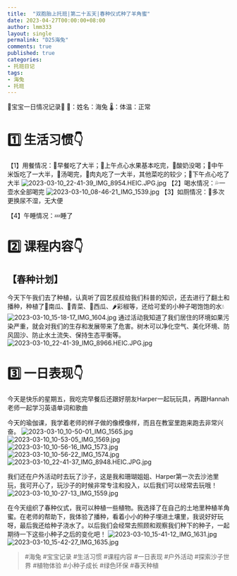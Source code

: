 ```yaml
---
title:  "双胞胎上托班|第二十五天|春种仪式种了羊角蜜"
date: 2023-04-27T00:00:00+08:00
author: lmm333
layout: single
permalink: "D25海兔"
comments: true
published: true
categories:
- 托班日记
tags:
- 海兔
- 托班
---
```

🐰宝宝一日情况记录🐰
👶：姓名：海兔
🌡️：体温：正常

# 1️⃣ 生活习惯👇
【1】用餐情况：🍳早餐吃了大半；🍎上午点心水果基本吃完，🥛酸奶没喝；🍚中午米饭吃了一大半，🍜汤喝完，🍢肉丸吃了一大半，其他菜吃的较少；🍪下午点心吃了大半
![2023-03-10_22-41-39_IMG_8954.HEIC.JPG.jpg](images/D25海兔/2023-03-10_22-41-39_IMG_8954.HEIC.JPG.jpg)
【2】喝水情况：💦一壶水全部喝完
![2023-03-10_08-46-21_IMG_1539.jpg](images/D25海兔/2023-03-10_08-46-21_IMG_1539.jpg)
【3】如厕情况：💩多次更换尿不湿，无大便

【4】午睡情况：💤睡了

# 2️⃣ 课程内容👇
## 【春种计划】
今天下午我们去了种植，认真听了园艺叔叔给我们科普的知识，还去进行了翻土和播种，种植了🎃南瓜、🥬青菜、🍉西瓜、🌶️彩椒等，还给可爱的小种子喝饱饱的水💧
![2023-03-10_15-18-17_IMG_1604.jpg](images/D25海兔/2023-03-10_15-18-17_IMG_1604.jpg)
通过活动我知道了我们居住的环境如果污染严重，就会对我们的生存和发展带来了危害。树木可以净化空气、美化环境、防风固沙、防止水土流失、保持生态平衡等。
![2023-03-10_22-41-39_IMG_8966.HEIC.JPG.jpg](images/D25海兔/2023-03-10_22-41-39_IMG_8966.HEIC.JPG.jpg)

# 3️⃣ 一日表现👇
今天是快乐的星期五，我吃完早餐后还跟好朋友Harper一起玩玩具，再跟Hannah老师一起学习英语单词和歌曲

今天的瑜伽课，我学着老师的样子做的像模像样，而且在教室里跑来跑去非常兴奋。
![2023-03-10_10-50-01_IMG_1565.jpg](images/D25海兔/2023-03-10_10-50-01_IMG_1565.jpg)
![2023-03-10_10-53-05_IMG_1569.jpg](images/D25海兔/2023-03-10_10-53-05_IMG_1569.jpg)
![2023-03-10_10-56-16_IMG_1573.jpg](images/D25海兔/2023-03-10_10-56-16_IMG_1573.jpg)
![2023-03-10_10-56-22_IMG_1574.jpg](images/D25海兔/2023-03-10_10-56-22_IMG_1574.jpg)
![2023-03-10_22-41-37_IMG_8948.HEIC.JPG.jpg](images/D25海兔/2023-03-10_22-41-37_IMG_8948.HEIC.JPG.jpg)

我们还在户外活动时去玩了沙子，这是我和珊瑚姐姐、Harper第一次去沙池里玩，我可开心了，玩沙子的时候非常专注和投入，以后我们可以经常去玩哦！
![2023-03-10_10-27-13_IMG_1559.jpg](images/D25海兔/2023-03-10_10-27-13_IMG_1559.jpg)

在今天组织了春种仪式，我可以种植一些植物。我选择了在自己的土地里种植羊角蜜。在老师的帮助下，我体验了播种，看着小小的种子埋进土壤里，我说好好玩呀，最后我还给种子浇水了。以后我们会经常去照顾和观察我们种下的种子，一起期待一下这些小种子之后的变化吧！
![2023-03-10_15-41-12_IMG_1631.jpg](images/D25海兔/2023-03-10_15-41-12_IMG_1631.jpg)
![2023-03-10_15-42-27_IMG_1635.jpg](images/D25海兔/2023-03-10_15-42-27_IMG_1635.jpg)



> #海兔 #宝宝记录 #生活习惯 #课程内容 #一日表现 #户外活动 #探索沙子世界 #植物体验 #小种子成长 #绿色环保 #春天种植
